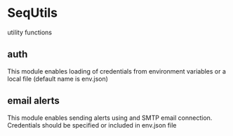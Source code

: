 # SeqUtils
utility functions

## auth
This module enables loading of credentials from environment variables or a local file (default name is env.json)

## email alerts
This module enables sending alerts using and SMTP email connection.
Credentials should be specified or included in env.json file